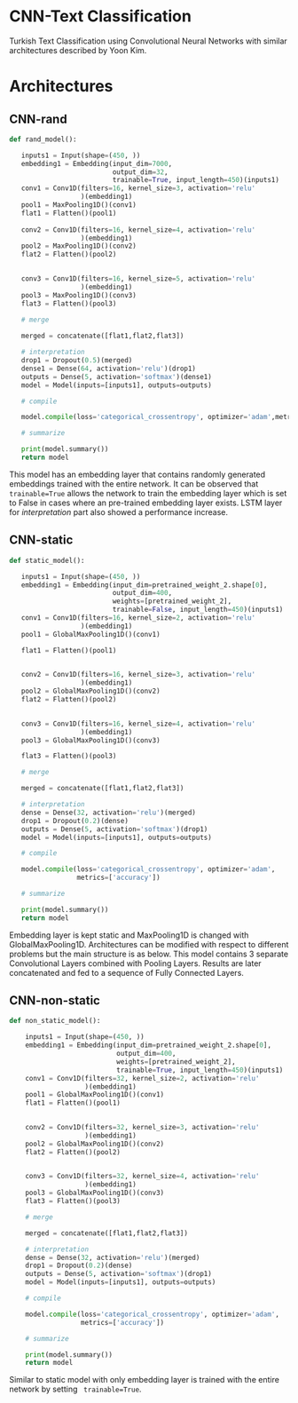 # CNN-Text Classification
 Turkish Text Classification using Convolutional Neural Networks with similar architectures described by Yoon Kim.
 
# Architectures 
 ## CNN-rand
 ```python
 def rand_model():

    inputs1 = Input(shape=(450, ))
    embedding1 = Embedding(input_dim=7000,
                           output_dim=32,
                           trainable=True, input_length=450)(inputs1)
    conv1 = Conv1D(filters=16, kernel_size=3, activation='relu'
                   )(embedding1)
    pool1 = MaxPooling1D()(conv1)
    flat1 = Flatten()(pool1)
    
    conv2 = Conv1D(filters=16, kernel_size=4, activation='relu'
                   )(embedding1)
    pool2 = MaxPooling1D()(conv2)
    flat2 = Flatten()(pool2)

    
    conv3 = Conv1D(filters=16, kernel_size=5, activation='relu'
                   )(embedding1)
    pool3 = MaxPooling1D()(conv3)
    flat3 = Flatten()(pool3)
    
    # merge

    merged = concatenate([flat1,flat2,flat3])

    # interpretation
    drop1 = Dropout(0.5)(merged)
    dense1 = Dense(64, activation='relu')(drop1)
    outputs = Dense(5, activation='softmax')(dense1)
    model = Model(inputs=[inputs1], outputs=outputs)

    # compile

    model.compile(loss='categorical_crossentropy', optimizer='adam',metrics=['accuracy'])

    # summarize

    print(model.summary())
    return model
 
 ```
 
This model has an embedding layer that contains randomly generated embeddings trained with the entire network. It can be observed that ``` trainable=True``` allows the network to train the embedding layer which is set to False in cases where an pre-trained embedding layer exists. LSTM layer for *interpretation* part also showed a performance increase.

## CNN-static
 ```python
 def static_model():

    inputs1 = Input(shape=(450, ))
    embedding1 = Embedding(input_dim=pretrained_weight_2.shape[0],
                           output_dim=400,
                           weights=[pretrained_weight_2],
                           trainable=False, input_length=450)(inputs1)
    conv1 = Conv1D(filters=16, kernel_size=2, activation='relu'
                   )(embedding1)
    pool1 = GlobalMaxPooling1D()(conv1)

    flat1 = Flatten()(pool1)

    
    conv2 = Conv1D(filters=16, kernel_size=3, activation='relu'
                   )(embedding1)
    pool2 = GlobalMaxPooling1D()(conv2)
    flat2 = Flatten()(pool2)

    
    conv3 = Conv1D(filters=16, kernel_size=4, activation='relu'
                   )(embedding1)
    pool3 = GlobalMaxPooling1D()(conv3)

    flat3 = Flatten()(pool3)

    # merge

    merged = concatenate([flat1,flat2,flat3])

    # interpretation
    dense = Dense(32, activation='relu')(merged)
    drop1 = Dropout(0.2)(dense)
    outputs = Dense(5, activation='softmax')(drop1)
    model = Model(inputs=[inputs1], outputs=outputs)

    # compile

    model.compile(loss='categorical_crossentropy', optimizer='adam',
                  metrics=['accuracy'])

    # summarize

    print(model.summary())
    return model
 
 ```

Embedding layer is kept static and MaxPooling1D is changed with GlobalMaxPooling1D. Architectures can be modified with respect to different problems but the main structure is as below. This model contains 3 separate Convolutional Layers combined with Pooling Layers. Results are later concatenated and fed to a sequence of Fully Connected Layers.

## CNN-non-static
```python
def non_static_model():

    inputs1 = Input(shape=(450, ))
    embedding1 = Embedding(input_dim=pretrained_weight_2.shape[0],
                           output_dim=400,
                           weights=[pretrained_weight_2],
                           trainable=True, input_length=450)(inputs1)
    conv1 = Conv1D(filters=32, kernel_size=2, activation='relu'
                   )(embedding1)
    pool1 = GlobalMaxPooling1D()(conv1)
    flat1 = Flatten()(pool1)

    
    conv2 = Conv1D(filters=32, kernel_size=3, activation='relu'
                   )(embedding1)
    pool2 = GlobalMaxPooling1D()(conv2)
    flat2 = Flatten()(pool2)

    
    conv3 = Conv1D(filters=32, kernel_size=4, activation='relu'
                   )(embedding1)
    pool3 = GlobalMaxPooling1D()(conv3)
    flat3 = Flatten()(pool3)

    # merge

    merged = concatenate([flat1,flat2,flat3])

    # interpretation
    dense = Dense(32, activation='relu')(merged)
    drop1 = Dropout(0.2)(dense)
    outputs = Dense(5, activation='softmax')(drop1)
    model = Model(inputs=[inputs1], outputs=outputs)

    # compile

    model.compile(loss='categorical_crossentropy', optimizer='adam',
                  metrics=['accuracy'])

    # summarize

    print(model.summary())
    return model
```
 Similar to static model with only embedding layer is trained with the entire network by setting ``` trainable=True```.
 
